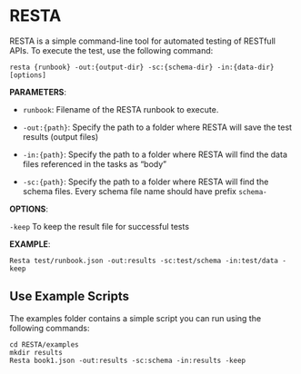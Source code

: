 # RESTA

RESTA is a  simple command-line tool for automated testing of RESTfull APIs. To execute the test, use the following command:

```shell
resta {runbook} -out:{output-dir} -sc:{schema-dir} -in:{data-dir} [options]
```



**PARAMETERS**:

* `runbook`: Filename of the RESTA runbook to execute.

*  `-out:{path}`: Specify the path to a folder where RESTA will save the test results (output files)

* `-in:{path}`: Specify the path to a folder where RESTA will find the data files referenced in the tasks as “body” 

* `-sc:{path}`: Specify the path to a folder where RESTA will find the schema files. Every schema file name should have prefix `schema-`



**OPTIONS**:

`-keep` To keep the result file for successful tests



**EXAMPLE**:

```shell
Resta test/runbook.json -out:results -sc:test/schema -in:test/data -keep
```





## Use Example Scripts



The examples folder contains a simple script you can run using the following commands:

```shell
cd RESTA/examples
mkdir results
Resta book1.json -out:results -sc:schema -in:results -keep
```



